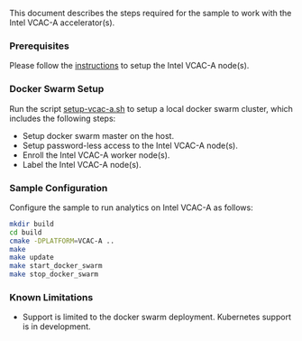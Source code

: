 
This document describes the steps required for the sample to work with the Intel VCAC-A accelerator(s).    

### Prerequisites

Please follow the [instructions](https://github.com/OpenVisualCloud/Dockerfiles/tree/master/VCAC-A) to setup the Intel VCAC-A node(s).     

### Docker Swarm Setup

Run the script [setup-vcac-a.sh](../script/setup-vcac-a.sh) to setup a local docker swarm cluster, which includes the following steps:
- Setup docker swarm master on the host.    
- Setup password-less access to the Intel VCAC-A node(s).
- Enroll the Intel VCAC-A worker node(s).   
- Label the Intel VCAC-A node(s).   


### Sample Configuration

Configure the sample to run analytics on Intel VCAC-A as follows:     

```sh
mkdir build
cd build
cmake -DPLATFORM=VCAC-A ..
make
make update
make start_docker_swarm
make stop_docker_swarm
```

### Known Limitations

- Support is limited to the docker swarm deployment. Kubernetes support is in development.    
